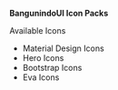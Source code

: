 **BangunindoUI Icon Packs**

Available Icons

- Material Design Icons
- Hero Icons
- Bootstrap Icons
- Eva Icons
